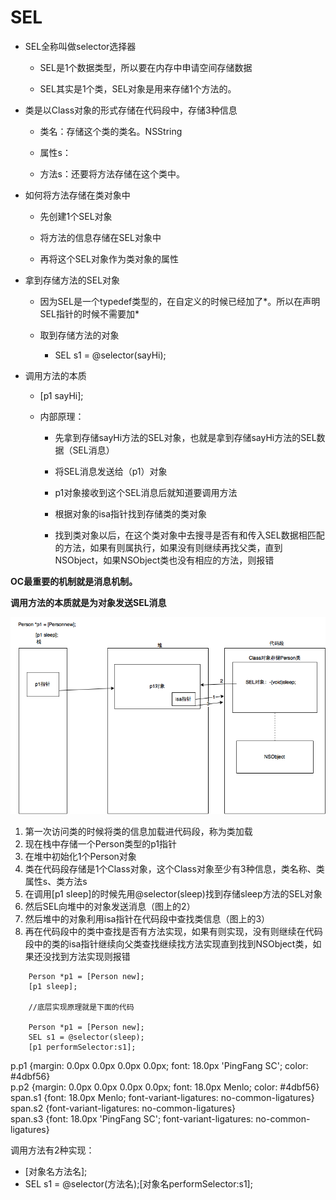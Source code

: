 # SEL

* SEL全称叫做selector选择器

  * SEL是1个数据类型，所以要在内存中申请空间存储数据

  * SEL其实是1个类，SEL对象是用来存储1个方法的。

* 类是以Class对象的形式存储在代码段中，存储3种信息

  * 类名：存储这个类的类名。NSString

  * 属性s：

  * 方法s：还要将方法存储在这个类中。

* 如何将方法存储在类对象中

  * 先创建1个SEL对象

  * 将方法的信息存储在SEL对象中

  * 再将这个SEL对象作为类对象的属性

* 拿到存储方法的SEL对象

  * 因为SEL是一个typedef类型的，在自定义的时候已经加了\*。所以在声明SEL指针的时候不需要加\*

  * 取到存储方法的对象

    * SEL s1 = @selector\(sayHi\);

* 调用方法的本质

  * \[p1 sayHi\];

  * 内部原理：

    * 先拿到存储sayHi方法的SEL对象，也就是拿到存储sayHi方法的SEL数据（SEL消息）

    * 将SEL消息发送给（p1）对象

    * p1对象接收到这个SEL消息后就知道要调用方法

    * 根据对象的isa指针找到存储类的类对象

    * 找到类对象以后，在这个类对象中去搜寻是否有和传入SEL数据相匹配的方法，如果有则属执行，如果没有则继续再找父类，直到NSObject，如果NSObject类也没有相应的方法，则报错

**OC最重要的机制就是消息机制。**

**调用方法的本质就是为对象发送SEL消息**

![](/assets/类对象的方法存储.png)

1. 第一次访问类的时候将类的信息加载进代码段，称为类加载
2. 现在栈中存储一个Person类型的p1指针
3. 在堆中初始化1个Person对象
4. 类在代码段存储是1个Class对象，这个Class对象至少有3种信息，类名称、类属性s、类方法s
5. 在调用\[p1 sleep\]的时候先用@selector\(sleep\)找到存储sleep方法的SEL对象
6. 然后SEL向堆中的对象发送消息（图上的2）
7. 然后堆中的对象利用isa指针在代码段中查找类信息（图上的3）
8. 再在代码段中的类中查找是否有方法实现，如果有则实现，没有则继续在代码段中的类的isa指针继续向父类查找继续找方法实现直到找到NSObject类，如果还没找到方法实现则报错

```
    Person *p1 = [Person new];
    [p1 sleep];

    //底层实现原理就是下面的代码

    Person *p1 = [Person new];
    SEL s1 = @selector(sleep);
    [p1 performSelector:s1];
```





  
p.p1 {margin: 0.0px 0.0px 0.0px 0.0px; font: 18.0px 'PingFang SC'; color: \#4dbf56}  
p.p2 {margin: 0.0px 0.0px 0.0px 0.0px; font: 18.0px Menlo; color: \#4dbf56}  
span.s1 {font: 18.0px Menlo; font-variant-ligatures: no-common-ligatures}  
span.s2 {font-variant-ligatures: no-common-ligatures}  
span.s3 {font: 18.0px 'PingFang SC'; font-variant-ligatures: no-common-ligatures}  


调用方法有2种实现：

* \[对象名方法名\];
* SEL s1 = @selector\(方法名\);\[对象名performSelector:s1\];





